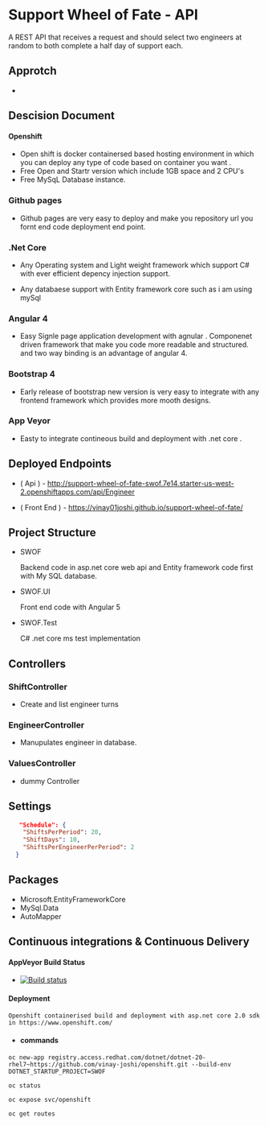 # Support Wheel of Fate - API
A REST API that receives a request and should select two engineers at random to both complete a half day of support each.

## Approtch
- 


## Descision Document
#### Openshift 
- Open shift is docker containersed based hosting environment in which you can deploy any type of code based on container you want .
- Free Open and Startr version which include 1GB space and 2 CPU's
- Free MySqL Database instance.

### Github pages
- Github pages are very easy to deploy and make you repository url you fornt end code deployment end point.

### .Net Core
- Any Operating system and Light weight framework which support C# with ever efficient depency injection support.

- Any databaese support with Entity framework core such as i am using mySql

### Angular 4
- Easy Signle page application development with agnular . Componenet driven framework that make you code more readable and structured. and two way binding is an advantage of angular 4.

### Bootstrap 4
- Early release of bootstrap new version is very easy to integrate with any frontend framework which provides more mooth designs.

### App Veyor
- Easty to integrate contineous build and deployment with .net core .


##   Deployed Endpoints
-   ( Api ) - http://support-wheel-of-fate-swof.7e14.starter-us-west-2.openshiftapps.com/api/Engineer

- ( Front End ) - https://vinay01joshi.github.io/support-wheel-of-fate/
##   Project Structure
- SWOF 
    
    Backend code in asp.net core web api and Entity framework code first with My SQL database.
- SWOF.UI
    
    Front end code with Angular 5
- SWOF.Test

    C# .net core ms test implementation

##   Controllers
### ShiftController
- Create and list engineer turns

### EngineerController
- Manupulates engineer in database.

### ValuesController
- dummy Controller
## Settings
```json
   "Schedule": {
    "ShiftsPerPeriod": 20,
    "ShiftDays": 10,
    "ShiftsPerEngineerPerPeriod": 2
  }
```
## Packages
- Microsoft.EntityFrameworkCore
- MySql.Data
- AutoMapper
## Continuous integrations & Continuous Delivery

#### AppVeyor Build Status

 - [![Build status](https://ci.appveyor.com/api/projects/status/p2nguxv1kg5r596e/branch/master?svg=true)](https://ci.appveyor.com/project/vinay01joshi18498/support-wheel-of-fate/branch/master)

#### Deployment
    Openshift containerised build and deployment with asp.net core 2.0 sdk in https://www.openshift.com/

- #### commands
`oc new-app registry.access.redhat.com/dotnet/dotnet-20-rhel7~https://github.com/vinay-joshi/openshift.git --build-env DOTNET_STARTUP_PROJECT=SWOF`

`oc status`

`oc expose svc/openshift`

`oc get routes`




